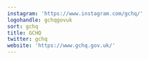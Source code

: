 ```yaml
---
instagram: 'https://www.instagram.com/gchq/'
logohandle: gchqgovuk
sort: gchq
title: GCHQ
twitter: gchq
website: 'https://www.gchq.gov.uk/'
---
```

